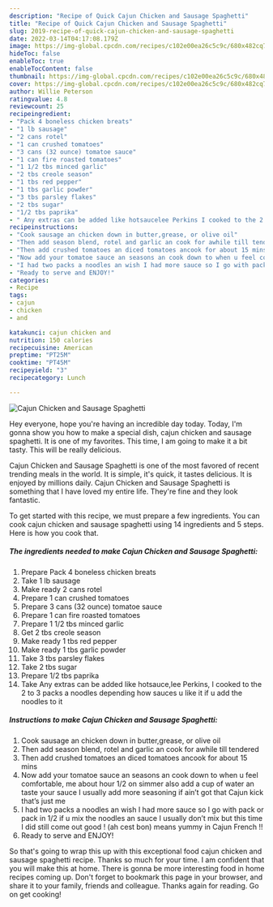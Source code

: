 ```yaml
---
description: "Recipe of Quick Cajun Chicken and Sausage Spaghetti"
title: "Recipe of Quick Cajun Chicken and Sausage Spaghetti"
slug: 2019-recipe-of-quick-cajun-chicken-and-sausage-spaghetti
date: 2022-03-14T04:17:08.179Z
image: https://img-global.cpcdn.com/recipes/c102e00ea26c5c9c/680x482cq70/cajun-chicken-and-sausage-spaghetti-recipe-main-photo.jpg
hideToc: false
enableToc: true
enableTocContent: false
thumbnail: https://img-global.cpcdn.com/recipes/c102e00ea26c5c9c/680x482cq70/cajun-chicken-and-sausage-spaghetti-recipe-main-photo.jpg
cover: https://img-global.cpcdn.com/recipes/c102e00ea26c5c9c/680x482cq70/cajun-chicken-and-sausage-spaghetti-recipe-main-photo.jpg
author: Willie Peterson
ratingvalue: 4.8
reviewcount: 25
recipeingredient:
- "Pack 4 boneless chicken breats"
- "1 lb sausage"
- "2 cans rotel"
- "1 can crushed tomatoes"
- "3 cans (32 ounce) tomatoe sauce"
- "1 can fire roasted tomatoes"
- "1 1/2 tbs minced garlic"
- "2 tbs creole season"
- "1 tbs red pepper"
- "1 tbs garlic powder"
- "3 tbs parsley flakes"
- "2 tbs sugar"
- "1/2 tbs paprika"
- " Any extras can be added like hotsaucelee Perkins I cooked to the 2 to 3 packs a noodles depending how sauces u like it if u add the noodles to it"
recipeinstructions:
- "Cook sausage an chicken down in butter,grease, or olive oil"
- "Then add season blend, rotel and garlic an cook for awhile till tendered"
- "Then add crushed tomatoes an diced tomatoes ancook for about 15 mins"
- "Now add your tomatoe sauce an seasons an cook down to when u feel comfortable, me about hour 1/2 on simmer also add a cup of water an taste your sauce I usually add more seasoning if ain’t got that Cajun kick that’s just me"
- "I had two packs a noodles an wish I had more sauce so I go with pack or pack in 1/2 if u mix the noodles an sauce I usually don’t mix but this time I did still come out good ! (ah cest bon) means yummy in Cajun French !!"
- "Ready to serve and ENJOY!"
categories:
- Recipe
tags:
- cajun
- chicken
- and

katakunci: cajun chicken and 
nutrition: 150 calories
recipecuisine: American
preptime: "PT25M"
cooktime: "PT45M"
recipeyield: "3"
recipecategory: Lunch

---
```



![Cajun Chicken and Sausage Spaghetti](https://img-global.cpcdn.com/recipes/c102e00ea26c5c9c/680x482cq70/cajun-chicken-and-sausage-spaghetti-recipe-main-photo.jpg)

Hey everyone, hope you're having an incredible day today. Today, I'm gonna show you how to make a special dish, cajun chicken and sausage spaghetti. It is one of my favorites. This time, I am going to make it a bit tasty. This will be really delicious.



Cajun Chicken and Sausage Spaghetti is one of the most favored of recent trending meals in the world. It is simple, it's quick, it tastes delicious. It is enjoyed by millions daily. Cajun Chicken and Sausage Spaghetti is something that I have loved my entire life. They're fine and they look fantastic.


To get started with this recipe, we must prepare a few ingredients. You can cook cajun chicken and sausage spaghetti using 14 ingredients and 5 steps. Here is how you cook that.

<!--inarticleads1-->

##### The ingredients needed to make Cajun Chicken and Sausage Spaghetti:

1. Prepare Pack 4 boneless chicken breats
1. Take 1 lb sausage
1. Make ready 2 cans rotel
1. Prepare 1 can crushed tomatoes
1. Prepare 3 cans (32 ounce) tomatoe sauce
1. Prepare 1 can fire roasted tomatoes
1. Prepare 1 1/2 tbs minced garlic
1. Get 2 tbs creole season
1. Make ready 1 tbs red pepper
1. Make ready 1 tbs garlic powder
1. Take 3 tbs parsley flakes
1. Take 2 tbs sugar
1. Prepare 1/2 tbs paprika
1. Take  Any extras can be added like hotsauce,lee Perkins, I cooked to the 2 to 3 packs a noodles depending how sauces u like it if u add the noodles to it




<!--inarticleads2-->

##### Instructions to make Cajun Chicken and Sausage Spaghetti:

1. Cook sausage an chicken down in butter,grease, or olive oil
1. Then add season blend, rotel and garlic an cook for awhile till tendered
1. Then add crushed tomatoes an diced tomatoes ancook for about 15 mins
1. Now add your tomatoe sauce an seasons an cook down to when u feel comfortable, me about hour 1/2 on simmer also add a cup of water an taste your sauce I usually add more seasoning if ain’t got that Cajun kick that’s just me
1. I had two packs a noodles an wish I had more sauce so I go with pack or pack in 1/2 if u mix the noodles an sauce I usually don’t mix but this time I did still come out good ! (ah cest bon) means yummy in Cajun French !!
1. Ready to serve and ENJOY!



So that's going to wrap this up with this exceptional food cajun chicken and sausage spaghetti recipe. Thanks so much for your time. I am confident that you will make this at home. There is gonna be more interesting food in home recipes coming up. Don't forget to bookmark this page in your browser, and share it to your family, friends and colleague. Thanks again for reading. Go on get cooking!
